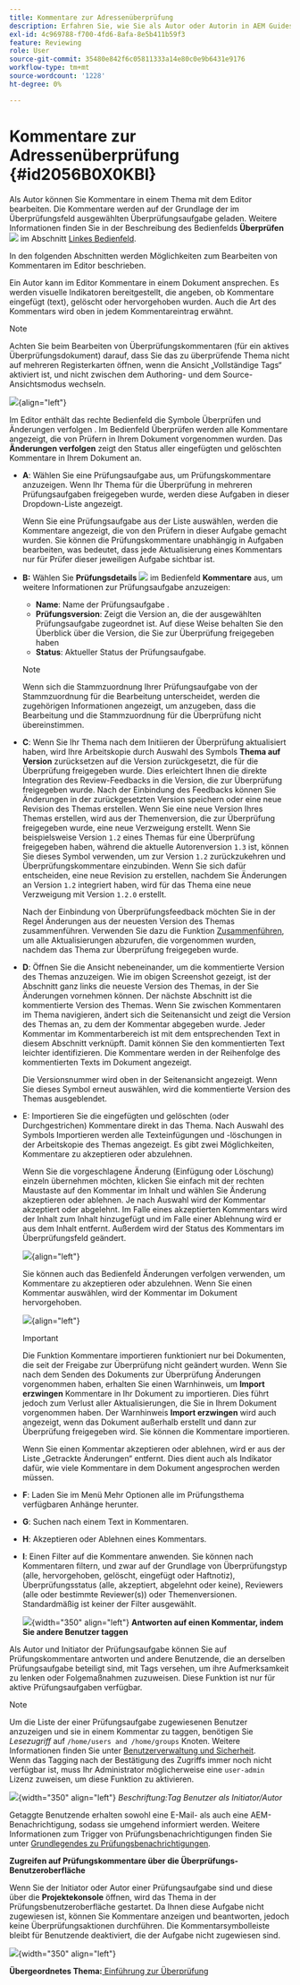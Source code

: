 ```yaml
---
title: Kommentare zur Adressenüberprüfung
description: Erfahren Sie, wie Sie als Autor oder Autorin in AEM Guides Kommentare überprüfen können. Erfahren Sie, wie Autoren Kommentare in einem Dokument bearbeiten, filtern, akzeptieren oder ablehnen können.
exl-id: 4c969788-f700-4fd6-8afa-8e5b411b59f3
feature: Reviewing
role: User
source-git-commit: 35480e842f6c05811333a14e80c0e9b6431e9176
workflow-type: tm+mt
source-wordcount: '1228'
ht-degree: 0%

---
```


# Kommentare zur Adressenüberprüfung {#id2056B0X0KBI}

Als Autor können Sie Kommentare in einem Thema mit dem Editor bearbeiten. Die Kommentare werden auf der Grundlage der im Überprüfungsfeld ausgewählten Überprüfungsaufgabe geladen. Weitere Informationen finden Sie in der Beschreibung des Bedienfelds **Überprüfen** ![](images/active-review-tasklist-icon.svg) im Abschnitt [Linkes Bedienfeld](../user-guide/web-editor-features.md#id2051EA0M0HS).

In den folgenden Abschnitten werden Möglichkeiten zum Bearbeiten von Kommentaren im Editor beschrieben.

Ein Autor kann im Editor Kommentare in einem Dokument ansprechen. Es werden visuelle Indikatoren bereitgestellt, die angeben, ob Kommentare eingefügt \(text\), gelöscht oder hervorgehoben wurden. Auch die Art des Kommentars wird oben in jedem Kommentareintrag erwähnt.

>[!NOTE]
>
> Achten Sie beim Bearbeiten von Überprüfungskommentaren \(für ein aktives Überprüfungsdokument\) darauf, dass Sie das zu überprüfende Thema nicht auf mehreren Registerkarten öffnen, wenn die Ansicht „Vollständige Tags“ aktiviert ist, und nicht zwischen dem Authoring- und dem Source-Ansichtsmodus wechseln.

![](images/comments-page-web-editor_cs-new.png){align="left"}

Im Editor enthält das rechte Bedienfeld die Symbole Überprüfen und Änderungen verfolgen . Im Bedienfeld Überprüfen werden alle Kommentare angezeigt, die von Prüfern in Ihrem Dokument vorgenommen wurden. Das **Änderungen verfolgen** zeigt den Status aller eingefügten und gelöschten Kommentare in Ihrem Dokument an.

- **A**: Wählen Sie eine Prüfungsaufgabe aus, um Prüfungskommentare anzuzeigen. Wenn Ihr Thema für die Überprüfung in mehreren Prüfungsaufgaben freigegeben wurde, werden diese Aufgaben in dieser Dropdown-Liste angezeigt.

  Wenn Sie eine Prüfungsaufgabe aus der Liste auswählen, werden die Kommentare angezeigt, die von den Prüfern in dieser Aufgabe gemacht wurden. Sie können die Prüfungskommentare unabhängig in Aufgaben bearbeiten, was bedeutet, dass jede Aktualisierung eines Kommentars nur für Prüfer dieser jeweiligen Aufgabe sichtbar ist.

- **B:** Wählen Sie **Prüfungsdetails** ![](images/active-review-info-icon.svg) im Bedienfeld **Kommentare** aus, um weitere Informationen zur Prüfungsaufgabe anzuzeigen:

   - **Name**: Name der Prüfungsaufgabe .
   - **Prüfungsversion**: Zeigt die Version an, die der ausgewählten Prüfungsaufgabe zugeordnet ist. Auf diese Weise behalten Sie den Überblick über die Version, die Sie zur Überprüfung freigegeben haben
   - **Status**: Aktueller Status der Prüfungsaufgabe.

  >[!NOTE]
  >
  > Wenn sich die Stammzuordnung Ihrer Prüfungsaufgabe von der Stammzuordnung für die Bearbeitung unterscheidet, werden die zugehörigen Informationen angezeigt, um anzugeben, dass die Bearbeitung und die Stammzuordnung für die Überprüfung nicht übereinstimmen.

- **C**: Wenn Sie Ihr Thema nach dem Initiieren der Überprüfung aktualisiert haben, wird Ihre Arbeitskopie durch Auswahl des Symbols **Thema auf Version** zurücksetzen auf die Version zurückgesetzt, die für die Überprüfung freigegeben wurde. Dies erleichtert Ihnen die direkte Integration des Review-Feedbacks in die Version, die zur Überprüfung freigegeben wurde. Nach der Einbindung des Feedbacks können Sie Änderungen in der zurückgesetzten Version speichern oder eine neue Revision des Themas erstellen. Wenn Sie eine neue Version Ihres Themas erstellen, wird aus der Themenversion, die zur Überprüfung freigegeben wurde, eine neue Verzweigung erstellt. Wenn Sie beispielsweise Version `1.2` eines Themas für eine Überprüfung freigegeben haben, während die aktuelle Autorenversion `1.3` ist, können Sie dieses Symbol verwenden, um zur Version `1.2` zurückzukehren und Überprüfungskommentare einzubinden. Wenn Sie sich dafür entscheiden, eine neue Revision zu erstellen, nachdem Sie Änderungen an Version `1.2` integriert haben, wird für das Thema eine neue Verzweigung mit Version `1.2.0` erstellt.

  Nach der Einbindung von Überprüfungsfeedback möchten Sie in der Regel Änderungen aus der neuesten Version des Themas zusammenführen. Verwenden Sie dazu die Funktion [Zusammenführen](web-editor-features.md#id205DF04E0HS), um alle Aktualisierungen abzurufen, die vorgenommen wurden, nachdem das Thema zur Überprüfung freigegeben wurde.

- **D**: Öffnen Sie die Ansicht nebeneinander, um die kommentierte Version des Themas anzuzeigen. Wie im obigen Screenshot gezeigt, ist der Abschnitt ganz links die neueste Version des Themas, in der Sie Änderungen vornehmen können. Der nächste Abschnitt ist die kommentierte Version des Themas. Wenn Sie zwischen Kommentaren im Thema navigieren, ändert sich die Seitenansicht und zeigt die Version des Themas an, zu dem der Kommentar abgegeben wurde. Jeder Kommentar im Kommentarbereich ist mit dem entsprechenden Text in diesem Abschnitt verknüpft. Damit können Sie den kommentierten Text leichter identifizieren. Die Kommentare werden in der Reihenfolge des kommentierten Texts im Dokument angezeigt.

  Die Versionsnummer wird oben in der Seitenansicht angezeigt. Wenn Sie dieses Symbol erneut auswählen, wird die kommentierte Version des Themas ausgeblendet.

- E: Importieren Sie die eingefügten und gelöschten \(oder Durchgestrichen\) Kommentare direkt in das Thema. Nach Auswahl des Symbols Importieren werden alle Texteinfügungen und -löschungen in der Arbeitskopie des Themas angezeigt. Es gibt zwei Möglichkeiten, Kommentare zu akzeptieren oder abzulehnen.

  Wenn Sie die vorgeschlagene Änderung \(Einfügung oder Löschung\) einzeln übernehmen möchten, klicken Sie einfach mit der rechten Maustaste auf den Kommentar im Inhalt und wählen Sie Änderung akzeptieren oder ablehnen. Je nach Auswahl wird der Kommentar akzeptiert oder abgelehnt. Im Falle eines akzeptierten Kommentars wird der Inhalt zum Inhalt hinzugefügt und im Falle einer Ablehnung wird er aus dem Inhalt entfernt. Außerdem wird der Status des Kommentars im Überprüfungsfeld geändert.

  ![](images/import-comment-accept-web-editor_cs-new.png){align="left"}

  Sie können auch das Bedienfeld Änderungen verfolgen verwenden, um Kommentare zu akzeptieren oder abzulehnen. Wenn Sie einen Kommentar auswählen, wird der Kommentar im Dokument hervorgehoben.

  ![](images/changes-tab_cs-new.png){align="left"}

  >[!IMPORTANT]
  >
  > Die Funktion Kommentare importieren funktioniert nur bei Dokumenten, die seit der Freigabe zur Überprüfung nicht geändert wurden. Wenn Sie nach dem Senden des Dokuments zur Überprüfung Änderungen vorgenommen haben, erhalten Sie einen Warnhinweis, um **Import erzwingen** Kommentare in Ihr Dokument zu importieren. Dies führt jedoch zum Verlust aller Aktualisierungen, die Sie in Ihrem Dokument vorgenommen haben. Der Warnhinweis **Import erzwingen** wird auch angezeigt, wenn das Dokument außerhalb erstellt und dann zur Überprüfung freigegeben wird. Sie können die Kommentare importieren.

  Wenn Sie einen Kommentar akzeptieren oder ablehnen, wird er aus der Liste „Getrackte Änderungen“ entfernt. Dies dient auch als Indikator dafür, wie viele Kommentare in dem Dokument angesprochen werden müssen.

- **F**: Laden Sie im Menü Mehr Optionen alle im Prüfungsthema verfügbaren Anhänge herunter.
- **G**: Suchen nach einem Text in Kommentaren.
- **H**: Akzeptieren oder Ablehnen eines Kommentars.

- **I**: Einen Filter auf die Kommentare anwenden. Sie können nach Kommentaren filtern, und zwar auf der Grundlage von Überprüfungstyp \(alle, hervorgehoben, gelöscht, eingefügt oder Haftnotiz\), Überprüfungsstatus \(alle, akzeptiert, abgelehnt oder keine\), Reviewers \(alle oder bestimmte Reviewer\(s\)\) oder Themenversionen. Standardmäßig ist keiner der Filter ausgewählt.

  ![](images/review-comments-author-filter.png){width="350" align="left"}
  **Antworten auf einen Kommentar, indem Sie andere Benutzer taggen**

Als Autor und Initiator der Prüfungsaufgabe können Sie auf Prüfungskommentare antworten und andere Benutzende, die an derselben Prüfungsaufgabe beteiligt sind, mit Tags versehen, um ihre Aufmerksamkeit zu lenken oder Folgemaßnahmen zuzuweisen. Diese Funktion ist nur für aktive Prüfungsaufgaben verfügbar.

>[!NOTE]
>
> Um die Liste der einer Prüfungsaufgabe zugewiesenen Benutzer anzuzeigen und sie in einem Kommentar zu taggen, benötigen Sie *Lesezugriff* auf `/home/users and /home/groups` Knoten. Weitere Informationen finden Sie unter [Benutzerverwaltung und Sicherheit](../cs-install-guide/user-admin-sec.md#additional-notes-on-user-groups). <br> Wenn das Tagging nach der Bestätigung des Zugriffs immer noch nicht verfügbar ist, muss Ihr Administrator möglicherweise eine `user-admin` Lizenz zuweisen, um diese Funktion zu aktivieren.

![](images/tag-users-review.png){width="350" align="left"}
*Beschriftung:Tag Benutzer als Initiator/Autor*

Getaggte Benutzende erhalten sowohl eine E-Mail- als auch eine AEM-Benachrichtigung, sodass sie umgehend informiert werden. Weitere Informationen zum Trigger von Prüfungsbenachrichtigungen finden Sie unter [Grundlegendes zu Prüfungsbenachrichtigungen](./review-understanding-review-notifications.md).

**Zugreifen auf Prüfungskommentare über die Überprüfungs-Benutzeroberfläche**

Wenn Sie der Initiator oder Autor einer Prüfungsaufgabe sind und diese über die **Projektekonsole** öffnen, wird das Thema in der Prüfungsbenutzeroberfläche gestartet. Da Ihnen diese Aufgabe nicht zugewiesen ist, können Sie Kommentare anzeigen und beantworten, jedoch keine Überprüfungsaktionen durchführen. Die Kommentarsymbolleiste bleibt für Benutzende deaktiviert, die der Aufgabe nicht zugewiesen sind.

![](images/review-comments-toolbar-disabled.png){width="350" align="left"}

**Übergeordnetes Thema:**&#x200B;[&#x200B; Einführung zur Überprüfung](review.md)
